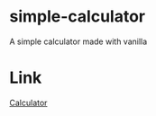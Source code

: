 # simple-calculator
A simple calculator made with vanilla 

# Link
[Calculator](https://deadro22.github.io/simple-calculator)
